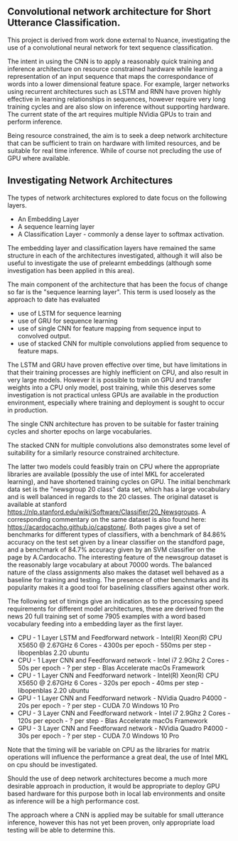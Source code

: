 ## Convolutional network architecture for Short Utterance Classification.

This project is derived from work done external to Nuance, investigating the use 
of a convolutional neural network for text sequence classification.

The intent in using the CNN is to apply a reasonably quick training and inference architecture on resource constrained hardware while learning a representation of an input sequence that maps the correspondance of words into a lower dimensional feature space.
For example, larger networks using recurrent architectures such as LSTM and RNN have proven highly effective in learning relationships in sequences, however require very long training cycles and are also slow on inference without supporting hardware. 
The current state of the art requires multiple NVidia GPUs to train and perform inference.

Being resource constrained, the aim is to seek a deep network architecture that can be sufficient to train on hardware with limited resources, and be suitable for real time inference. While of course not precluding the use of GPU where available.

## Investigating Network Architectures

The types of network architectures explored to date focus on the following layers.

- An Embedding Layer
- A sequence learning layer
- A Classification Layer - commonly a dense layer to softmax activation.

The embedding layer and classification layers have remained the same structure in each of the architectures investigated, although it will also be useful to investigate the use of prelearnt embeddings (although some investigation has been applied in this area).

The main component of the architecture that has been the focus of change so far is the "sequence learning layer". This term is used loosely as the approach to date has evaluated

- use of LSTM for sequence learning 
- use of GRU for sequence learning
- use of single CNN for feature mapping from sequence input to convolved output.
- use of stacked CNN for multiple convolutions applied from sequence to feature maps.

The LSTM and GRU have proven effective over time, but have limitations in that their training processes are highly inefficient on CPU, and also result in very large models. However it is possible to train on GPU and transfer weights into a CPU only model, post training, while this deserves some investigation is not practical unless GPUs are available in the production environment, especially where training and deployment is sought to occur in production.

The single CNN architecture has proven to be suitable for faster training cycles and shorter epochs on large vocabularies.

The stacked CNN for multiple convolutions also demonstrates some level of suitability for a similarly resource constrained architecture.

The latter two models could feasibly train on CPU where the appropriate libraries are available (possibly the use of intel MKL for accelerated learning), and have shortened training cycles on GPU. 
The initial benchmark data set is the "newsgroup 20 class" data set, which has a large vocabulary and is well balanced in regards to the 20 classes. The original dataset is available at stanford https://nlp.stanford.edu/wiki/Software/Classifier/20_Newsgroups. 
A corresponding commentary on the same dataset is also found here: https://acardocacho.github.io/capstone/. 
Both pages give a set of benchmarks for different types of classifiers, with a benchmark of 84.86% accuracy on the test set given by a linear classifier on the standford page, and a benchmark of 84.7% accuracy given by an SVM classifier on the page by A.Cardocacho. 
The interesting feature of the newsgroup dataset is the reasonably large vocabulary at about 70000 words. The balanced nature of the class assignments also makes the dataset well behaved as a baseline for training and testing. The presence of other benchmarks and its popularity makes it a good tool for baselining classifiers against other work.

The following set of timings give an indication as to the processing speed requirements for different model architectures, these are derived from the news 20 full training set of some 7905 examples with a word based vocabulary feeding into a embedding layer as the first layer.

- CPU - 1 Layer LSTM and Feedforward network - Intel(R) Xeon(R) CPU X5650 @ 2.67GHz 6 Cores - 4300s per epoch - 550ms per step - libopenblas 2.20 ubuntu
- CPU - 1 Layer CNN and Feedforward network - Intel i7 2.9Ghz 2 Cores - 50s per epoch - ? per step - Blas Accelerate macOs Framework
- CPU - 1 Layer CNN and Feedforward network - Intel(R) Xeon(R) CPU X5650 @ 2.67GHz 6 Cores - 320s per epoch - 40ms per step - libopenblas 2.20 ubuntu
- GPU - 1 Layer CNN and Feedforward network - NVidia Quadro P4000 - 20s per epoch - ? per step - CUDA 7.0 Windows 10 Pro
- CPU - 3 Layer CNN and Feedforward network - Intel i7 2.9Ghz 2 Cores - 120s per epoch - ? per step - Blas Accelerate macOs Framework
- GPU - 3 Layer CNN and Feedforward network - NVidia Quadro P4000 - 30s per epoch - ? per step - CUDA 7.0 Windows 10 Pro


Note that the timing will be variable on CPU as the libraries for matrix operations will influence the performance a great deal, the use of Intel MKL on cpu should be investigated. 


Should the use of deep network architectures become a much more desirable approach in production, it would be appropriate to deploy GPU based hardware for this purpose both in local lab environments and onsite as inference will be a high performance cost.

The approach where a CNN is applied may be suitable for small utterance inference, however this has not yet been proven, only appropriate load testing will be able to determine this.



